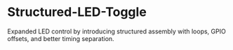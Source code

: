 # Structured-LED-Toggle
Expanded LED control by introducing structured assembly with loops, GPIO offsets, and better timing separation.
